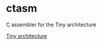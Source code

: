 ctasm
=====

C assembler for the Tiny architecture

[Tiny architecture](http://www.reddit.com/r/dailyprogrammer/comments/1kqxz9/080813_challenge_132_intermediate_tiny_assembler/)
